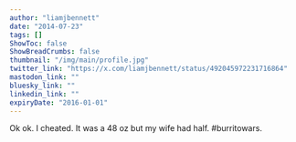 ```yaml
---
author: "liamjbennett"
date: "2014-07-23"
tags: []
ShowToc: false
ShowBreadCrumbs: false
thumbnail: "/img/main/profile.jpg"
twitter_link: "https://x.com/liamjbennett/status/492045972231716864"
mastodon_link: ""
bluesky_link: ""
linkedin_link: ""
expiryDate: "2016-01-01"
---
```


Ok ok. I cheated. It was a 48 oz but my wife had half. #burritowars.

